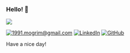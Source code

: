 ### Hello! 👋

<img src="https://media.giphy.com/media/brRWBSKoc9ueI/giphy.gif">

[![1991.mogrim@gmail.com](https://img.shields.io/badge/Gmail-D14836?style=for-the-badge&logo=gmail&logoColor=white)](mailto:1991.mogrim@gmail.com)
[![LinkedIn](https://img.shields.io/badge/LinkedIn-0077B5?style=for-the-badge&logo=linkedin&logoColor=white)](https://www.linkedin.com/in/dante-mogrim-b0a6091b7/)
[![GitHub](https://img.shields.io/badge/GitHub-100000?style=for-the-badge&logo=github&logoColor=white)](https://github.com/dantemogrim)


Have a nice day!

<!--
**mogrim-91/mogrim-91** is a ✨ _special_ ✨ repository because its `README.md` (this file) appears on your GitHub profile.

Here are some ideas to get you started:

- 🔭 I’m currently working on ...
- 🌱 I’m currently learning ...
- 👯 I’m looking to collaborate on ...
- 🤔 I’m looking for help with ...
- 💬 Ask me about ...
- 📫 How to reach me: ...
- 😄 Pronouns: ...
- ⚡ Fun fact: ...
-->
